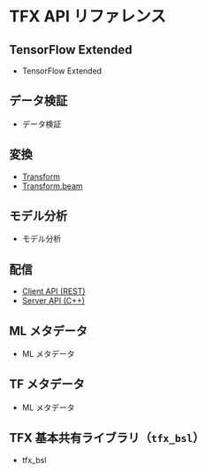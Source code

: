 # TFX API リファレンス

## TensorFlow Extended

- TensorFlow Extended

## データ検証

- データ検証

## 変換

- [Transform](https://www.tensorflow.org/tfx/transform/api_docs/python/tft)
- [Transform.beam](https://www.tensorflow.org/tfx/transform/api_docs/python/tft_beam)

## モデル分析

- モデル分析

## 配信

- [Client API (REST)](https://www.tensorflow.org/tfx/serving/api_rest)
- [Server API (C++)](https://www.tensorflow.org/tfx/serving/api_docs/cc)

## ML メタデータ

- ML メタデータ

## TF メタデータ

- ML メタデータ

## TFX 基本共有ライブラリ（`tfx_bsl`）

- tfx_bsl
